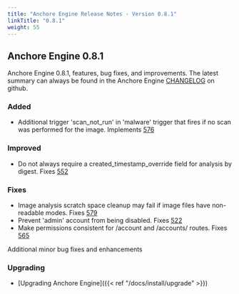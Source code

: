 ```yaml
---
title: "Anchore Engine Release Notes - Version 0.8.1"
linkTitle: "0.8.1"
weight: 55
---
```


## Anchore Engine 0.8.1

Anchore Engine 0.8.1, features, bug fixes, and improvements.  The latest summary can always be found in the Anchore Engine [CHANGELOG](https://github.com/anchore/anchore-engine/blob/master/CHANGELOG.md) on github.


### Added

+ Additional trigger 'scan_not_run' in 'malware' trigger that fires if no scan was performed for the image. Implements [576](https://github.com/anchore/anchore-engine/issues/576)

### Improved

+ Do not always require a created_timestamp_override field for analysis by digest. Fixes [552](https://github.com/anchore/anchore-engine/552) 
 
### Fixes 

+ Image analysis scratch space cleanup may fail if image files have non-readable modes. Fixes [579](https://github.com/anchore/anchore-engine/issues/579)
+ Prevent 'admin' account from being disabled. Fixes [522](https://github.com/anchore/anchore-engine/issues/522)
+ Make permissions consistent for /account and /accounts/<account> routes. Fixes [565](https://github.com/anchore/anchore-engine/issues/565)

Additional minor bug fixes and enhancements

### Upgrading

* [Upgrading Anchore Engine]({{< ref "/docs/install/upgrade" >}})
